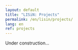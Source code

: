 ```yaml
---
layout: default
title: "LISiN: Projects"
permalink: /en/lisin/projects/
lang: en
ref: projects
---
```


Under construction...

